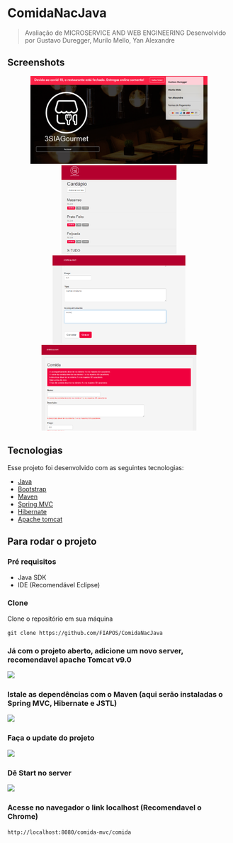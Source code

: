 # ComidaNacJava
> Avaliação de MICROSERVICE AND WEB ENGINEERING
> Desenvolvido por Gustavo Duregger, Murilo Mello, Yan Alexandre

## Screenshots

<p align = "center">
<img src="https://github.com/FIAPOS/ComidaNacJava/blob/master/Imagens/1.png" width="400px">
<img src="https://github.com/FIAPOS/ComidaNacJava/blob/master/Imagens/2.png" width="260px">
<img src="https://github.com/FIAPOS/ComidaNacJava/blob/master/Imagens/3.png" width="300px">
<img src="https://github.com/FIAPOS/ComidaNacJava/blob/master/Imagens/4.png" width="350px">
</p>

## Tecnologias

Esse projeto foi desenvolvido com as seguintes tecnologias:

- [Java](https://www.oracle.com/br/java)
- [Bootstrap](https://getbootstrap.com/)
- [Maven](https://maven.apache.org/)
- [Spring MVC](https://docs.spring.io/spring/docs/current/spring-framework-reference/web.html)
- [Hibernate](https://hibernate.org/)
- [Apache tomcat](http://tomcat.apache.org/)

## Para rodar o projeto
### Pré requisitos

* Java SDK
* IDE (Recomendável Eclipse)

### Clone
Clone o repositório em sua máquina

```git clone https://github.com/FIAPOS/ComidaNacJava```

### Já com o projeto aberto, adicione um novo server, recomendavel apache Tomcat v9.0
<img src="https://github.com/FIAPOS/ComidaNacJava/blob/master/Imagens/6.png" width="300px">

### Istale as dependências com o Maven (aqui serão instaladas o Spring MVC, Hibernate e JSTL)
<img src="https://github.com/FIAPOS/ComidaNacJava/blob/master/Imagens/7.png" width="300px">
          
### Faça o update do projeto
<img src="https://github.com/FIAPOS/ComidaNacJava/blob/master/Imagens/8.png" width="300px">
          
### Dê Start no server
<img src="https://github.com/FIAPOS/ComidaNacJava/blob/master/Imagens/10.png" width="300px">
          
### Acesse no navegador o link localhost (Recomendavel o Chrome)
```http://localhost:8080/comida-mvc/comida```
